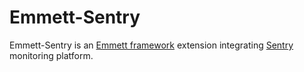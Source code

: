 # Emmett-Sentry

Emmett-Sentry is an [Emmett framework](https://emmett.sh) extension integrating [Sentry](https://sentry.io) monitoring platform.
